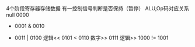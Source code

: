 4个阶段寄存器存储数据
有一控制信号判断是否保持（暂停）
 ALU,Op码对应关系
null	0000
+	0001
&	0010
-	0011
|	0100
逻辑<<	0101
<	0110
数字>>	0111
逻辑>>	1000
!=	1001